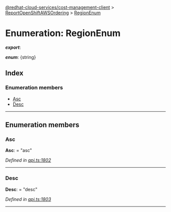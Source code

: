[@redhat-cloud-services/cost-management-client](../README.md) > [ReportOpenShiftAWSOrdering](../modules/reportopenshiftawsordering.md) > [RegionEnum](../enums/reportopenshiftawsordering.regionenum.md)

# Enumeration: RegionEnum

*__export__*: 

*__enum__*: {string}

## Index

### Enumeration members

* [Asc](reportopenshiftawsordering.regionenum.md#asc)
* [Desc](reportopenshiftawsordering.regionenum.md#desc)

---

## Enumeration members

<a id="asc"></a>

###  Asc

**Asc**:  = "asc"

*Defined in [api.ts:1802](https://github.com/RedHatInsights/javascript-clients/blob/master/packages/cost-management/api.ts#L1802)*

___
<a id="desc"></a>

###  Desc

**Desc**:  = "desc"

*Defined in [api.ts:1803](https://github.com/RedHatInsights/javascript-clients/blob/master/packages/cost-management/api.ts#L1803)*

___

